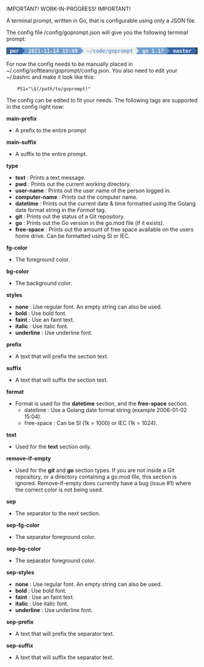 IMPORTANT! WORK-IN-PROGRESS! IMPORTANT!

A terminal prompt, written in Go, that is configurable using only a JSON file.

The config file /config/goprompt.json will give you the following terminal prompt:

![goprompt](/assets/goprompt.png)

For now the config needs to be manually placed in ~/.config/softteam/goprompt/config.json. You also need to edit your ~/.bashrc and make it look like this:

```
    PS1="\$(/path/to/goprompt)"	
```

The config can be edited to fit your needs. The following tags are supported in the config right now:

**main-prefix**

* A prefix to the entire prompt

**main-suffix**

* A suffix to the entire prompt.

**type**

* **text** : Prints a text message.
* **pwd** : Prints out the current working directory.
* **user-name** : Prints out the user name of the person logged in.
* **computer-name** : Prints out the computer name.
* **datetime** : Prints out the current date & time formatted using the Golang date format string in the *Format* tag.
* **git** : Prints out the status of a Git repository.
* **go** : Prints out the Go version in the go.mod file (if it exists).
* **free-space** : Prints out the amount of free space available on the users home drive. Can be formatted using SI or IEC.

**fg-color**

* The foreground color.

**bg-color**

* The background color.

**styles**

* **none** : Use regular font. An empty string can also be used.
* **bold** : Use bold font.
* **faint** : Use an faint text.
* **italic** : Use italic font.
* **underline** : Use underline font.

**prefix**

* A text that will prefix the section text.

**suffix**

* A text that will suffix the section text.

**format**

* Format is used for the **datetime** section, and the **free-space** section.
    * datetime : Use a Golang date format string (example 2006-01-02 15:04).
    * free-space : Can be SI (1k = 1000) or IEC (1k = 1024).

**text** 

* Used for the **text** section only.

**remove-if-empty**

* Used for the **git** and **go** section types. If you are not inside a Git repository, or a directory containing a go.mod file, this section is ignored. Remove-if-empty does currently have a bug (issue #1) where the correct color is not being used.

**sep** 

* The separator to the next section.

**sep-fg-color** 

* The separator foreground color.

**sep-bg-color**

* The separator foreground color.

**sep-styles**

* **none** : Use regular font. An empty string can also be used.
* **bold** : Use bold font.
* **faint** : Use an faint text.
* **italic** : Use italic font.
* **underline** : Use underline font.

**sep-prefix**

* A text that will prefix the separator text.

**sep-suffix**

* A text that will suffix the separator text.
